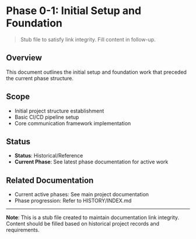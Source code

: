 # Phase 0-1: Initial Setup and Foundation

> Stub file to satisfy link integrity. Fill content in follow-up.

## Overview
This document outlines the initial setup and foundation work that preceded the current phase structure.

## Scope
- Initial project structure establishment
- Basic CI/CD pipeline setup
- Core communication framework implementation

## Status
- **Status**: Historical/Reference
- **Current Phase**: See latest phase documentation for active work

## Related Documentation
- Current active phases: See main project documentation
- Phase progression: Refer to HISTORY/INDEX.md

---

**Note**: This is a stub file created to maintain documentation link integrity. 
Content should be filled based on historical project records and requirements.